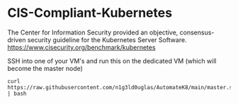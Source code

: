 # CIS-Compliant-Kubernetes

The Center for Information Security provided an objective, consensus-driven security guideline for the Kubernetes Server Software. <br/>
https://www.cisecurity.org/benchmark/kubernetes

SSH into one of your VM's and run this on the dedicated VM (which will become the master node)

```
curl https://raw.githubusercontent.com/n1g3ld0uglas/AutomateK8/main/master.sh | bash
```
